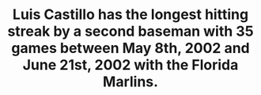 ---
title:      
  - Luis Castillo has the longest hitting streak by a second baseman with 35 games between May 8th, 2002 and June 21st, 2002 with the Florida Marlins.
secondary:
  - Chase Utley's 33 game hit streak is the second best record, which happened in 2006 with the Philadelphia Phillies.
reference:
  - http://www.baseball-reference.com/play-index/streak_finder.cgi?type=b#gotresults&as=result_batter&offset=0&suffix=&min_year_game=1914&max_year_game=2014&series=any&series_game=any&team_lg=&opp_id=&opp_lg=&use_dh=&bats=any&throws=any&HV=any&game_site=&pos_4=1&exactness=any&GS=anyGS&lineup_position=&c4criteria=H&c4gtlt=gt&c4val=1&c5criteria=&c5gtlt=eq&c5val=0&c6criteria=&c6gtlt=eq&c6val=0&playerapp=oneab&c1criteria=&c1gtlt=eq&c1val=0&c2criteria=&c2gtlt=eq&c2val=0&c3criteria=&c3gtlt=eq&c3val=0&location=pob&locationMatch=is&pob=&pod=&pcanada=&pusa=&ajax=1&submitter=1
---